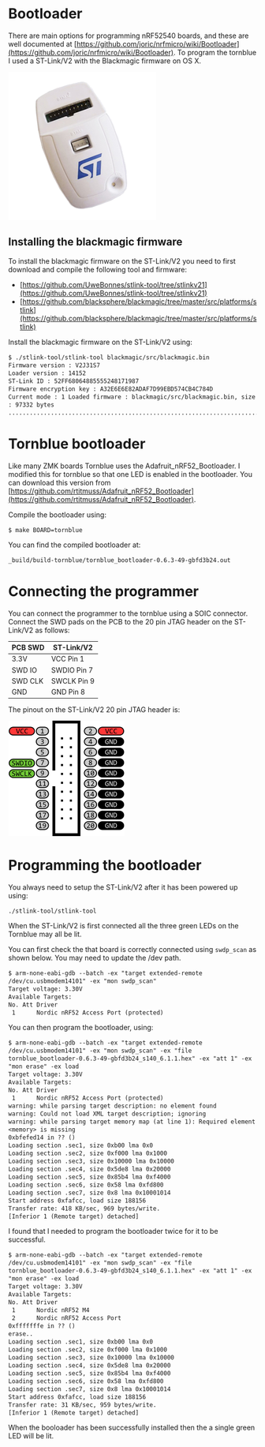 # Bootloader

There are main options for programming nRF52540 boards, and these are well documented at [https://github.com/joric/nrfmicro/wiki/Bootloader](https://github.com/joric/nrfmicro/wiki/Bootloader). To program the tornblue I used a ST-Link/V2 with the Blackmagic firmware on OS X.

![](./img/stlink.png)

## Installing the blackmagic firmware
To install the blackmagic firmware on the ST-Link/V2 you need to first download and compile the following tool and firmware:

-   [https://github.com/UweBonnes/stlink-tool/tree/stlinkv21](https://github.com/UweBonnes/stlink-tool/tree/stlinkv21)
-   [https://github.com/blacksphere/blackmagic/tree/master/src/platforms/stlink](https://github.com/blacksphere/blackmagic/tree/master/src/platforms/stlink)

Install the blackmagic firmware on the ST-Link/V2 using:

	$ ./stlink-tool/stlink-tool blackmagic/src/blackmagic.bin
	Firmware version : V2J31S7 
	Loader version : 14152 
	ST-Link ID : 52FF68064885555248171987 
	Firmware encryption key : A32E6E6E82ADAF7D99EBD574CB4C784D 
	Current mode : 1 Loaded firmware : blackmagic/src/blackmagic.bin, size : 97332 bytes 
	................................................................................................

# Tornblue bootloader

Like many ZMK boards Tornblue uses the Adafruit_nRF52_Bootloader. I modified this for tornblue so that one LED is enabled in the bootloader. You can download this version from [https://github.com/rtitmuss/Adafruit_nRF52_Bootloader](https://github.com/rtitmuss/Adafruit_nRF52_Bootloader).

Compile the bootloader using:

	$ make BOARD=tornblue

You can find the compiled bootloader at:

	_build/build-tornblue/tornblue_bootloader-0.6.3-49-gbfd3b24.out

# Connecting the programmer

You can connect the programmer to the tornblue using a SOIC connector. Connect the SWD pads on the PCB to the 20 pin JTAG header on the ST-Link/V2 as follows:  

|PCB SWD|ST-Link/V2  |  
|--|--|  
|3.3V|VCC Pin 1|  
|SWD IO|SWDIO Pin 7|  
|SWD CLK|SWCLK Pin 9|  
|GND|GND Pin 8|

The pinout on the ST-Link/V2 20 pin JTAG header is:

![](./img/swd.png)

# Programming the bootloader

You always need to setup the ST-Link/V2 after it has been powered up using:

    ./stlink-tool/stlink-tool 

When the ST-Link/V2 is first connected all the three green LEDs on the Tornblue may all be lit.

You can first check the that board is correctly connected using `swdp_scan` as shown below. You may need to update the /dev path.

    $ arm-none-eabi-gdb --batch -ex "target extended-remote /dev/cu.usbmodem14101" -ex "mon swdp_scan"
    Target voltage: 3.30V
    Available Targets:
    No. Att Driver
     1      Nordic nRF52 Access Port (protected)
     
You can then program the bootloader, using:

    $ arm-none-eabi-gdb --batch -ex "target extended-remote /dev/cu.usbmodem14101" -ex "mon swdp_scan" -ex "file tornblue_bootloader-0.6.3-49-gbfd3b24_s140_6.1.1.hex" -ex "att 1" -ex "mon erase" -ex load
    Target voltage: 3.30V
    Available Targets:
    No. Att Driver
     1      Nordic nRF52 Access Port (protected) 
    warning: while parsing target description: no element found
    warning: Could not load XML target description; ignoring
    warning: while parsing target memory map (at line 1): Required element <memory> is missing
    0xbfefed14 in ?? ()
    Loading section .sec1, size 0xb00 lma 0x0
    Loading section .sec2, size 0xf000 lma 0x1000
    Loading section .sec3, size 0x10000 lma 0x10000
    Loading section .sec4, size 0x5de8 lma 0x20000
    Loading section .sec5, size 0x85b4 lma 0xf4000
    Loading section .sec6, size 0x58 lma 0xfd800
    Loading section .sec7, size 0x8 lma 0x10001014
    Start address 0xfafcc, load size 188156
    Transfer rate: 418 KB/sec, 969 bytes/write.
    [Inferior 1 (Remote target) detached]

I found that I needed to program the bootloader twice for it to be successful.

    $ arm-none-eabi-gdb --batch -ex "target extended-remote /dev/cu.usbmodem14101" -ex "mon swdp_scan" -ex "file tornblue_bootloader-0.6.3-49-gbfd3b24_s140_6.1.1.hex" -ex "att 1" -ex "mon erase" -ex load
    Target voltage: 3.30V
    Available Targets:
    No. Att Driver
     1      Nordic nRF52 M4
     2      Nordic nRF52 Access Port 
    0xfffffffe in ?? ()
    erase..
    Loading section .sec1, size 0xb00 lma 0x0
    Loading section .sec2, size 0xf000 lma 0x1000
    Loading section .sec3, size 0x10000 lma 0x10000
    Loading section .sec4, size 0x5de8 lma 0x20000
    Loading section .sec5, size 0x85b4 lma 0xf4000
    Loading section .sec6, size 0x58 lma 0xfd800
    Loading section .sec7, size 0x8 lma 0x10001014
    Start address 0xfafcc, load size 188156
    Transfer rate: 31 KB/sec, 959 bytes/write.
    [Inferior 1 (Remote target) detached]

When the booloader has been successfully installed then the a single green LED will be lit.
